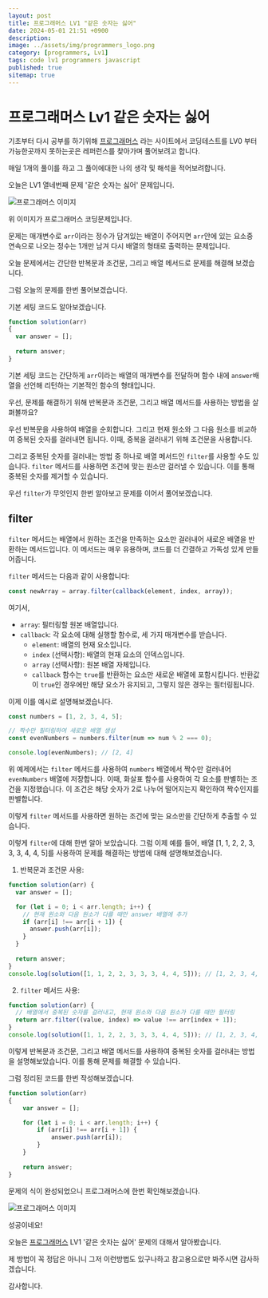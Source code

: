```yaml
---
layout: post
title: 프로그래머스 LV1 "같은 숫자는 싫어"
date: 2024-05-01 21:51 +0900
description: 
image: ../assets/img/programmers_logo.png
category: [programmers, Lv1]
tags: code lv1 programmers javascript
published: true
sitemap: true
---
```


# 프로그래머스 Lv1 같은 숫자는 싫어

  기초부터 다시 공부를 하기위해 [프로그래머스](https://programmers.co.kr/) 라는 사이트에서
  코딩테스트를 LV0 부터 가능한곳까지 못하는곳은 레퍼런스를 찾아가며 풀어보려고 합니다.
  
  매일 1개의 풀이를 하고 그 풀이에대한 나의 생각 및 해석을 적어보려합니다.

  오늘은 LV1 열네번째 문제 '같은 숫자는 싫어' 문제입니다.

  ![프로그래머스 이미지](/assets/img/같은숫자는싫어_01.png)

  위 이미지가 프로그래머스 코딩문제입니다.
  
  문제는 매개변수로 `arr`이라는 정수가 담겨있는 배열이 주어지면 `arr`안에 있는 요소중 연속으로 나오는 정수는 1개만 남겨 다시 배열의 형태로 출력하는 문제입니다.

  오늘 문제에서는 간단한 반복문과 조건문, 그리고 배열 메서드로 문제를 해결해 보겠습니다.

  그럼 오늘의 문제를 한번 풀어보겠습니다.

  기본 세팅 코드도 알아보겠습니다.
  
```javascript
function solution(arr)
{
  var answer = [];
  
  return answer;
}
```

기본 세팅 코드는 간단하게 `arr`이라는 배열의 매개변수를 전달하며 함수 내에 `answer`배열을 선언해 리턴하는 기본적인 함수의 형태입니다.

우선, 문제를 해결하기 위해 반복문과 조건문, 그리고 배열 메서드를 사용하는 방법을 살펴볼까요?

우선 반복문을 사용하여 배열을 순회합니다. 그리고 현재 원소와 그 다음 원소를 비교하여 중복된 숫자를 걸러내면 됩니다. 이때, 중복을 걸러내기 위해 조건문을 사용합니다.

그리고 중복된 숫자를 걸러내는 방법 중 하나로 배열 메서드인 `filter`를 사용할 수도 있습니다. `filter` 메서드를 사용하면 조건에 맞는 원소만 걸러낼 수 있습니다. 이를 통해 중복된 숫자를 제거할 수 있습니다.

우선 `filter`가 무엇인지 한번 알아보고 문제를 이어서 풀어보겠습니다.

## filter

`filter` 메서드는 배열에서 원하는 조건을 만족하는 요소만 걸러내어 새로운 배열을 반환하는 메서드입니다. 이 메서드는 매우 유용하며, 코드를 더 간결하고 가독성 있게 만들어줍니다.

`filter` 메서드는 다음과 같이 사용합니다:

```javascript
const newArray = array.filter(callback(element, index, array));
```

여기서,

+ `array`: 필터링할 원본 배열입니다.
+ `callback`: 각 요소에 대해 실행할 함수로, 세 가지 매개변수를 받습니다.
  + `element`: 배열의 현재 요소입니다.
  + `index` (선택사항): 배열의 현재 요소의 인덱스입니다.
  + `array` (선택사항): 원본 배열 자체입니다.
  + `callback` 함수는 `true`를 반환하는 요소만 새로운 배열에 포함시킵니다. 반환값이 `true`인 경우에만 해당 요소가 유지되고, 그렇지 않은 경우는 필터링됩니다.

이제 이를 예시로 설명해보겠습니다.

```javascript
const numbers = [1, 2, 3, 4, 5];

// 짝수만 필터링하여 새로운 배열 생성
const evenNumbers = numbers.filter(num => num % 2 === 0);

console.log(evenNumbers); // [2, 4]
```

위 예제에서는 `filter` 메서드를 사용하여 `numbers` 배열에서 짝수만 걸러내어 `evenNumbers` 배열에 저장합니다. 이때, 화살표 함수를 사용하여 각 요소를 판별하는 조건을 지정했습니다. 이 조건은 해당 숫자가 2로 나누어 떨어지는지 확인하여 짝수인지를 판별합니다.

이렇게 `filter` 메서드를 사용하면 원하는 조건에 맞는 요소만을 간단하게 추출할 수 있습니다.

이렇게 `filter`에 대해 한번 알아 보았습니다. 그럼 이제 예를 들어, 배열 [1, 1, 2, 2, 3, 3, 3, 4, 4, 5]를 사용하여 문제를 해결하는 방법에 대해 설명해보겠습니다.

1. 반복문과 조건문 사용:

```javascript
function solution(arr) {
  var answer = [];

  for (let i = 0; i < arr.length; i++) {
    // 현재 원소와 다음 원소가 다를 때만 answer 배열에 추가
    if (arr[i] !== arr[i + 1]) {
      answer.push(arr[i]);
    }
  }
  
  return answer;
}
console.log(solution([1, 1, 2, 2, 3, 3, 3, 4, 4, 5])); // [1, 2, 3, 4, 5]
```

2. `filter` 메서드 사용:

```javascript
function solution(arr) {
  // 배열에서 중복된 숫자를 걸러내고, 현재 원소와 다음 원소가 다를 때만 필터링
  return arr.filter((value, index) => value !== arr[index + 1]);
}
console.log(solution([1, 1, 2, 2, 3, 3, 3, 4, 4, 5])); // [1, 2, 3, 4, 5]
```

이렇게 반복문과 조건문, 그리고 배열 메서드를 사용하여 중복된 숫자를 걸러내는 방법을 설명해보았습니다. 이를 통해 문제를 해결할 수 있습니다.

그럼 정리된 코드를 한번 작성해보겠습니다.

```javascript
function solution(arr)
{
    var answer = [];

    for (let i = 0; i < arr.length; i++) {
        if (arr[i] !== arr[i + 1]) {
            answer.push(arr[i]);
        }
    }
    
    return answer;
}
```

문제의 식이 완성되었으니 프로그래머스에 한번 확인해보겠습니다.

![프로그래머스 이미지](/assets/img/같은숫자는싫어_02.png)

성공이네요!

오늘은 [프로그래머스](https://programmers.co.kr/) LV1 '같은 숫자는 싫어' 문제의 대해서 알아봤습니다.

제 방법이 꼭 정답은 아니니 그저 이런방법도 있구나하고 참고용으로만 봐주시면 감사하겠습니다.

감사합니다.